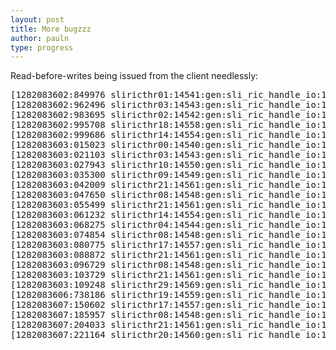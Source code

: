 ```yaml
---
layout: post
title: More bugzzz
author: pauln
type: progress
---
```


Read-before-writes being issued from the client needlessly:

<pre>
[1282083602:849976 sliricthr01:14541:gen:sli_ric_handle_io:162] fcmh@0x71af20 fg:0x080000002d8eb0:0 DA ref:2 sz=76546032 :: bmapno=1 size=32768 off=98304 rw=42  sbd_seq=4294967302 biod_cur_seqkey[0]=0
[1282083602:962496 sliricthr03:14543:gen:sli_ric_handle_io:162] fcmh@0x71af20 fg:0x080000002d8eb0:0 DA ref:2 sz=76546032 :: bmapno=1 size=32768 off=229376 rw=42  sbd_seq=4294967302 biod_cur_seqkey[0]=4294967302
[1282083602:983695 sliricthr02:14542:gen:sli_ric_handle_io:162] fcmh@0x71af20 fg:0x080000002d8eb0:0 DA ref:2 sz=76546032 :: bmapno=1 size=32768 off=360448 rw=42  sbd_seq=4294967302 biod_cur_seqkey[0]=4294967302
[1282083602:995708 sliricthr18:14558:gen:sli_ric_handle_io:162] fcmh@0x71af20 fg:0x080000002d8eb0:0 DA ref:2 sz=76546032 :: bmapno=1 size=32768 off=491520 rw=42  sbd_seq=4294967302 biod_cur_seqkey[0]=4294967302
[1282083602:999686 sliricthr14:14554:gen:sli_ric_handle_io:162] fcmh@0x71af20 fg:0x080000002d8eb0:0 DA ref:2 sz=76546032 :: bmapno=1 size=32768 off=622592 rw=42  sbd_seq=4294967302 biod_cur_seqkey[0]=4294967302
[1282083603:015023 sliricthr00:14540:gen:sli_ric_handle_io:162] fcmh@0x71af20 fg:0x080000002d8eb0:0 DA ref:2 sz=76546032 :: bmapno=1 size=32768 off=753664 rw=42  sbd_seq=4294967302 biod_cur_seqkey[0]=4294967302
[1282083603:021103 sliricthr03:14543:gen:sli_ric_handle_io:162] fcmh@0x71af20 fg:0x080000002d8eb0:0 DA ref:2 sz=76546032 :: bmapno=1 size=32768 off=884736 rw=42  sbd_seq=4294967302 biod_cur_seqkey[0]=4294967302
[1282083603:027943 sliricthr10:14550:gen:sli_ric_handle_io:162] fcmh@0x71af20 fg:0x080000002d8eb0:0 DA ref:2 sz=76546032 :: bmapno=1 size=32768 off=1015808 rw=42  sbd_seq=4294967302 biod_cur_seqkey[0]=4294967302
[1282083603:035300 sliricthr09:14549:gen:sli_ric_handle_io:162] fcmh@0x71af20 fg:0x080000002d8eb0:0 DA ref:2 sz=76546032 :: bmapno=1 size=32768 off=1146880 rw=42  sbd_seq=4294967302 biod_cur_seqkey[0]=4294967302
[1282083603:042009 sliricthr21:14561:gen:sli_ric_handle_io:162] fcmh@0x71af20 fg:0x080000002d8eb0:0 DA ref:2 sz=76546032 :: bmapno=1 size=32768 off=1277952 rw=42  sbd_seq=4294967302 biod_cur_seqkey[0]=4294967302
[1282083603:047650 sliricthr08:14548:gen:sli_ric_handle_io:162] fcmh@0x71af20 fg:0x080000002d8eb0:0 DA ref:2 sz=76546032 :: bmapno=1 size=32768 off=1409024 rw=42  sbd_seq=4294967302 biod_cur_seqkey[0]=4294967302
[1282083603:055499 sliricthr21:14561:gen:sli_ric_handle_io:162] fcmh@0x71af20 fg:0x080000002d8eb0:0 DA ref:2 sz=76546032 :: bmapno=1 size=32768 off=1540096 rw=42  sbd_seq=4294967302 biod_cur_seqkey[0]=4294967302
[1282083603:061232 sliricthr14:14554:gen:sli_ric_handle_io:162] fcmh@0x71af20 fg:0x080000002d8eb0:0 DA ref:2 sz=76546032 :: bmapno=1 size=32768 off=1671168 rw=42  sbd_seq=4294967302 biod_cur_seqkey[0]=4294967302
[1282083603:068275 sliricthr04:14544:gen:sli_ric_handle_io:162] fcmh@0x71af20 fg:0x080000002d8eb0:0 DA ref:2 sz=76546032 :: bmapno=1 size=32768 off=1802240 rw=42  sbd_seq=4294967302 biod_cur_seqkey[0]=4294967302
[1282083603:074854 sliricthr08:14548:gen:sli_ric_handle_io:162] fcmh@0x71af20 fg:0x080000002d8eb0:0 DA ref:2 sz=76546032 :: bmapno=1 size=32768 off=1933312 rw=42  sbd_seq=4294967302 biod_cur_seqkey[0]=4294967302
[1282083603:080775 sliricthr17:14557:gen:sli_ric_handle_io:162] fcmh@0x71af20 fg:0x080000002d8eb0:0 DA ref:2 sz=76546032 :: bmapno=1 size=32768 off=2064384 rw=42  sbd_seq=4294967302 biod_cur_seqkey[0]=4294967302
[1282083603:088872 sliricthr21:14561:gen:sli_ric_handle_io:162] fcmh@0x71af20 fg:0x080000002d8eb0:0 DA ref:2 sz=76546032 :: bmapno=1 size=32768 off=2195456 rw=42  sbd_seq=4294967302 biod_cur_seqkey[0]=4294967302
[1282083603:096729 sliricthr08:14548:gen:sli_ric_handle_io:162] fcmh@0x71af20 fg:0x080000002d8eb0:0 DA ref:2 sz=76546032 :: bmapno=1 size=32768 off=2326528 rw=42  sbd_seq=4294967302 biod_cur_seqkey[0]=4294967302
[1282083603:103729 sliricthr21:14561:gen:sli_ric_handle_io:162] fcmh@0x71af20 fg:0x080000002d8eb0:0 DA ref:2 sz=76546032 :: bmapno=1 size=32768 off=2457600 rw=42  sbd_seq=4294967302 biod_cur_seqkey[0]=4294967302
[1282083603:109248 sliricthr29:14569:gen:sli_ric_handle_io:162] fcmh@0x71af20 fg:0x080000002d8eb0:0 DA ref:2 sz=76546032 :: bmapno=1 size=32768 off=2588672 rw=42  sbd_seq=4294967302 biod_cur_seqkey[0]=4294967302
[1282083606:738186 sliricthr19:14559:gen:sli_ric_handle_io:162] fcmh@0x71af20 fg:0x080000002d8eb0:0 DA ref:2 sz=76546032 :: bmapno=1 size=32768 off=2719744 rw=42  sbd_seq=4294967302 biod_cur_seqkey[0]=4294967302
[1282083607:150602 sliricthr17:14557:gen:sli_ric_handle_io:162] fcmh@0x71af20 fg:0x080000002d8eb0:0 DA ref:2 sz=76546032 :: bmapno=1 size=32768 off=2850816 rw=42  sbd_seq=4294967302 biod_cur_seqkey[0]=4294967302
[1282083607:185957 sliricthr08:14548:gen:sli_ric_handle_io:162] fcmh@0x71af20 fg:0x080000002d8eb0:0 DA ref:3 sz=76546032 :: bmapno=1 size=1048576 off=0 rw=43  sbd_seq=4294967302 biod_cur_seqkey[0]=4294967302
[1282083607:204033 sliricthr21:14561:gen:sli_ric_handle_io:162] fcmh@0x71af20 fg:0x080000002d8eb0:0 DA ref:4 sz=76546032 :: bmapno=1 size=1048576 off=1048576 rw=43  sbd_seq=4294967302 biod_cur_seqkey[0]=4294967302
[1282083607:221164 sliricthr20:14560:gen:sli_ric_handle_io:162] fcmh@0x71af20 fg:0x080000002d8eb0:0 DA ref:5 sz=76546032 :: bmapno=1 size=655344 off=2097152 rw=43  sbd_seq=4294967302 biod_cur_seqkey[0]=4294967302
</pre>
